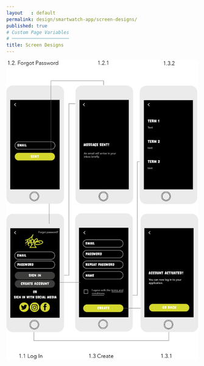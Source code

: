 ```yaml
---
layout   : default
permalink: design/smartwatch-app/screen-designs/
published: true
# Custom Page Variables
# ─────────────────────
title: Screen Designs
---
```

<img src="../../assets/Images/SM_screen.png">
